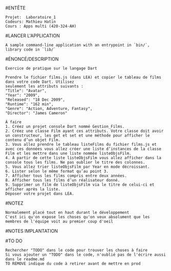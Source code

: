 
#ENTÊTE
   
    Projet:  Laboratoire_1
    Codeurs: Mathieu Hatin
    Cours : Apps multi (420-324-AH)

#LANCER L'APPLICATION

    A sample command-line application with an entrypoint in `bin/`, library code in `lib/`

#ÉNONCÉ/DESCRIPTION

    Exercice de pratique sur le langage Dart
    
    Prendre le fichier films.js (dans LEA) et copier le tableau de films dans votre code Dart. Utilisez
    seulement les attributs suivants :
    "Title": "Avatar",
    "Year": "2009",
    "Released": "18 Dec 2009",
    "Runtime": "162 min",
    "Genre": "Action, Adventure, Fantasy",
    "Director": "James Cameron"

    À faire
    1. Créez un projet console Dart nommé Gestion_Films.
    2. Créez une classe Film ayant ces attributs. Votre classe doit avoir un constructeur, les get et set et une méthode pour afficher le contenu d’un objet Film.
    3. Vous allez prendre le tableau listeFilms du fichier films.js et avec ces données vous allez créer une liste d’instances de la classe Film et les mettre dans une liste nommée listeObjsFilm.
    4. À partir de cette liste listeObjsFilm vous allez afficher dans la console tous les films. Ne pas oublier le titre des colonnes.
    5. Vous allez trier listeObjsFilm par Year en mode décroissant.
    6. Lister selon le même format qu’au point 3.
    7. Afficher tous les films compris entre deux années.
    8. Afficher tous les films d’un réalisateur donné.
    9. Supprimer un film de listeObjsFilm via le titre de celui-ci et afficher après la liste.
    Déposer votre projet dans LEA.

#NOTEZ

    Normalement placé tout en haut durant le développement
    C'est ici qu'on expose les choses qu'on veux absolument que les membres de l'équipe voit au premier coup d'oeil

#NOTES IMPLANTATION
  
#TO DO

    Rechercher "TODO" dans le code pour trouver les choses à faire
    Si vous ajouter un "TODO" dans le code, n'oublié pas de l'écrire aussi dans le readme.md
    TO REMOVE indique du code à retirer avant de mettre en prod
